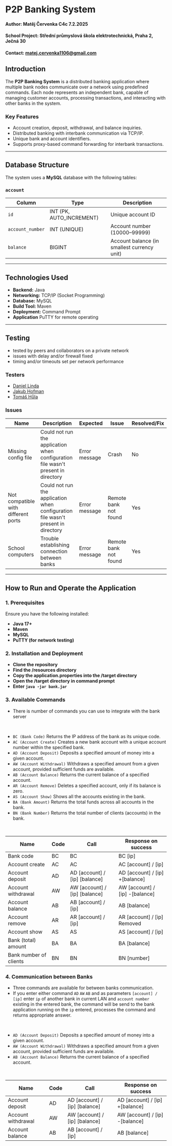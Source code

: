 # P2P Banking System

#### Author: Matěj Červenka C4c 7.2.2025
#### School Project: Střední průmyslová škola elektrotechnická, Praha 2, Ječná 30
#### Contact: matej.cervenka1106@gmail.com

## Introduction
The **P2P Banking System** is a distributed banking application where multiple bank nodes communicate over a network using predefined commands. Each node represents an independent bank, capable of managing customer accounts, processing transactions, and interacting with other banks in the system.

### Key Features
- Account creation, deposit, withdrawal, and balance inquiries.
- Distributed banking with interbank communication via TCP/IP.
- Unique bank and account identifiers.
- Supports proxy-based command forwarding for interbank transactions.

---

## Database Structure
The system uses a **MySQL** database with the following tables:

### `account`
| Column         | Type        | Description                             |
|---------------|------------|-----------------------------------------|
| `id`         | INT (PK, AUTO_INCREMENT) | Unique account ID |
| `account_number` | INT (UNIQUE) | Account number (10000–99999) |
| `balance` | BIGINT | Account balance (in smallest currency unit) |

---

## Technologies Used
- **Backend:** Java
- **Networking:** TCP/IP (Socket Programming)
- **Database:** MySQL
- **Build Tool:** Maven
- **Deployment:** Command Prompt
- **Application** PuTTY for remote operating

---

## Testing

- tested by peers and collaborators on a private network
- issues with delay and/or firewall fixed
- timing and/or timeouts set per network performance

### Testers

- [Daniel Linda](https://github.com/WMeindW)
- [Jakub Hofman](https://github.com/Mithynite)
- [Tomáš Hůla](https://github.com/tomhula)

### Issues
| Name                     | Description                                                                                   | Expected                     | Issue                   | Resolved/Fix                 |
|--------------------------|-----------------------------------------------------------------------------------------------|------------------------------|-------------------------|------------------------------|
| Missing config file      | Could not run the application when configuration file wasn't present in directory             | Error message                | Crash                   | No                           |
| Not compatible with different ports | Could not run the application when configuration file wasn't present in directory  | Error message                | Remote bank not found   | Yes                          |
| School computers      | Trouble establishing connection between banks              | Error message                | Remote bank not found                   | Yes                           |

---

## How to Run and Operate the Application

### 1. Prerequisites
Ensure you have the following installed:
- **Java 17+**
- **Maven**
- **MySQL**
- **PuTTY (for network testing)**

### 2. Installation and Deployment
- **Clone the repository**
- **Find the /resources directory**
- **Copy the application.properties into the /target directory**
- **Open the /target directory in command prompt**
- **Enter ```java -jar bank.jar```**

### 3. Available Commands
- There is number of commands you can use to integrate with the bank server
  
<br>

- `BC (Bank Code)`  Returns the IP address of the bank as its unique code.
- `AC (Account Create)`  Creates a new bank account with a unique account number within the specified bank.
- `AD (Account Deposit)`  Deposits a specified amount of money into a given account.
- `AW (Account Withdrawal)`  Withdraws a specified amount from a given account, provided sufficient funds are available.
- `AB (Account Balance)`  Returns the current balance of a specified account.
- `AR (Account Remove)`  Deletes a specified account, only if its balance is zero.
- `AS (Account Show)`  Shows all the accounts existing in the bank.
- `BA (Bank Amount)`  Returns the total funds across all accounts in the bank.
- `BN (Bank Number)`  Returns the total number of clients (accounts) in the bank.

<br>

| Name                     | Code | Call                            | Response on success                            |
|--------------------------|------|---------------------------------|------------------------------------------------|
| Bank code                | BC   | BC                              | BC  [ip]                                       |
| Account create           | AC   | AC                              | AC  [account] / [ip]                           |
| Account deposit          | AD   | AD  [account] / [ip] [balance]  | AD  [account] / [ip]  +[balance]               |
| Account withdrawal       | AW   | AW  [account] / [ip] [balance]  | AW  [account] / [ip]  -[balance]               |
| Account balance          | AB   | AB  [account] / [ip]            | AB  [balance]                                  |
| Account remove           | AR   | AR  [account] / [ip]            | AR  [account] / [ip]   Removed                 |
| Account show             | AS   | AS                              | AS  [account] / [ip]    ||    [account] / [ip] |
| Bank (total) amount      | BA   | BA                              | BA  [balance]                                  |
| Bank number of clients   | BN   | BN                              | BN  [number]                                   |


### 4. Communication between Banks
- Three commands are available for between banks communication.
- If you enter either command `AD` `AW` `AB` and as parameters `[account] / [ip]` enter `ip` of another bank in current LAN and `account number` existing in the entered bank,
  the command will be send to the bank application running on the `ip` entered, processes the command and returns appropriate answer.

<br>

- `AD (Account Deposit)`  Deposits a specified amount of money into a given account.
- `AW (Account Withdrawal)`  Withdraws a specified amount from a given account, provided sufficient funds are available.
- `AB (Account Balance)`  Returns the current balance of a specified account.

<br>

| Name                     | Code | Call                            | Response on success                            |
|--------------------------|------|---------------------------------|------------------------------------------------|
| Account deposit          | AD   | AD  [account] / [ip] [balance]  | AD  [account] / [ip]  +[balance]               |
| Account withdrawal       | AW   | AW  [account] / [ip] [balance]  | AW  [account] / [ip]  -[balance]               |
| Account balance          | AB   | AB  [account] / [ip]            | AB  [balance]                                  |
